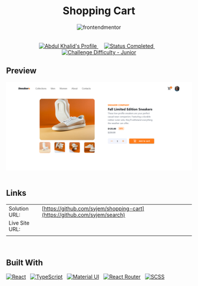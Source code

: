<div align="center">

# Shopping Cart

<img src="https://www.frontendmentor.io/static/images/logo-mobile.svg" alt="frontendmentor" width="80">

</div>

<br>

<br>

<div align="center">

  <a href="https://www.frontendmentor.io/profile/syjem">
    <img src="https://img.shields.io/badge/Profile-syjem-FFCC70?style=for-the-badge&logo=frontendmentor" alt="Abdul Khalid's Profile">
  </a> &nbsp;&nbsp;&nbsp;
  <!-- Status -->
  <a href="#">
    <img src="https://img.shields.io/badge/Status-Completed-00CE80?style=for-the-badge" alt="Status Completed">
  </a> &nbsp;&nbsp;&nbsp;

  <!-- Difficulty -->
  <a href="https://www.frontendmentor.io/challenges?difficulties=3"  >
    <img src="https://img.shields.io/badge/Difficulty-Intermediate-EE9322?style=for-the-badge&logo=frontendmentor" alt="Challenge Difficulty - Junior">
  </a>

</div>

## **Preview**

<div align='center'>
    <img src="./public/shopping-cart.png" alt="Project Preview">
</div>

<br>

## **Links**

  |                |                                                                      |
  | :------------- | :------------------------------------------------------------------- |
  | Solution URL:  | [https://github.com/syjem/shopping-cart](https://github.com/syjem/search)   |
  | Live Site URL: | []() |
  |                |                                                                      |

<br>

## **Built With**

[![React](https://img.shields.io/badge/React-20232A?style=for-the-badge&logo=react&logoColor=61DAFB)](https://react.dev/) &nbsp; [![TypeScript](https://img.shields.io/badge/TypeScript-007ACC?style=for-the-badge&logo=typescript&logoColor=white)](https://www.typescriptlang.org/) &nbsp; [![Material UI](https://img.shields.io/badge/Material--UI-0081CB?style=for-the-badge&logo=material-ui&logoColor=white)](https://mui.com/) &nbsp; [![React Router](https://img.shields.io/badge/React_Router-CA4245?style=for-the-badge&logo=react-router&logoColor=white)](https://reactrouter.com/en/main) &nbsp; [![SCSS](https://img.shields.io/badge/Sass-CC6699?style=for-the-badge&logo=sass&logoColor=white)](https://sass-lang.com/)

<br>